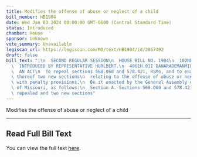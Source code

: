 ```yaml
---
title: Modifies the offense of abuse or neglect of a child
bill_number: HB1904
date: Wed Jan 03 2024 00:00:00 GMT-0600 (Central Standard Time)
status: Introduced
chamber: House
sponsor: Unknown
vote_summary: Unavailable
legiscan_url: https://legiscan.com/MO/text/HB1904/id/2867492
draft: false
bill_text: "|\n  SECOND REGULAR SESSION\n  HOUSE BILL NO. 1904\n  102ND GENERAL ASSEMBLY\n\
  \  INTRODUCED BY REPRESENTATIVE HURLBERT.\n  4061H.01I DANARADEMANMILLER,ChiefClerk\n\
  \  AN ACT\n  To repeal sections 568.060 and 578.421, RSMo, and to enact in lieu\
  \ thereof two new sections\n  relating to the offense of abuse or neglect of a child,\
  \ with penalty provisions.\n  Be it enacted by the General Assembly of the state\
  \ of Missouri, as follows:\n  Section A. Sections 568.060 and 578.421, RSMo, are\
  \ repealed and two new sections"
---
```

Modifies the offense of abuse or neglect of a child

---

## Read Full Bill Text

You can view the full text [here](https://legiscan.com/MO/text/HB1904/id/2867492).
